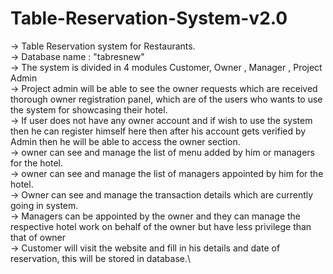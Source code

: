 # Table-Reservation-System-v2.0
-> Table Reservation system for Restaurants.\
-> Database name : "tabresnew"\
-> The system is divided in 4 modules Customer, Owner , Manager , Project Admin\
-> Project admin will be able to see the owner requests which are received thorough owner registration panel, which are of the users who wants to use the system for showcasing their hotel.\
-> If user does not have any owner account and if wish to use the system then he can register himself here then after his account gets verified by Admin then he will be able to access the owner section.\
   -> owner can see and manage the list of menu added by him or managers for the hotel.\
   -> owner can see and manage the list of managers appointed by him for the hotel.\
   -> Owner can see and manage the transaction details which are currently going in system. \
-> Managers can be appointed by the owner and they can manage the respective hotel work on behalf of the owner but have less privilege than that of owner\
-> Customer will visit the website and fill in his details and date of reservation, this will be stored in database.\
